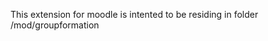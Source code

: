 This extension for moodle is intented to be residing in folder 
<moodle>/mod/groupformation                 